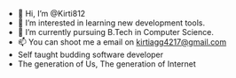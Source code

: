 - 👋 Hi, I’m @Kirti812
- 👀 I’m interested in learning new development tools.
- 🌱 I’m currently pursuing B.Tech in Computer Science.
- 📫 You can shoot me a email on kirtiagg4217@gmail.com
- Self taught budding software developer 
- The generation of Us, The generation of Internet
